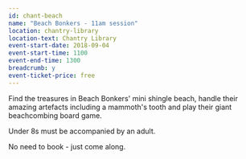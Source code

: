 ```yaml
---
id: chant-beach
name: "Beach Bonkers - 11am session"
location: chantry-library
location-text: Chantry Library
event-start-date: 2018-09-04
event-start-time: 1100
event-end-time: 1300
breadcrumb: y
event-ticket-price: free
---
```


Find the treasures in Beach Bonkers' mini shingle beach, handle their amazing artefacts including a mammoth's tooth and play their giant beachcombing board game.

Under 8s must be accompanied by an adult.

No need to book - just come along.

